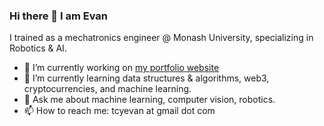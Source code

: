 ### Hi there 👋 I am Evan

I trained as a mechatronics engineer @ Monash University, specializing in Robotics & AI. 

- 🔭 I’m currently working on [my portfolio website](https://evan-tan.github.io/)
- 🌱 I’m currently learning data structures & algorithms, web3, cryptocurrencies, and machine learning.
- 💬 Ask me about machine learning, computer vision, robotics.
- 📫 How to reach me: tcyevan at gmail dot com

<!--
**evan-tan/evan-tan** is a ✨ _special_ ✨ repository because its `README.md` (this file) appears on your GitHub profile.

Here are some ideas to get you started:
- 👯 I’m looking to collaborate on ...
- 🤔 I’m looking for help with ...
- 😄 Pronouns: ...
- ⚡ Fun fact: ...
-->
